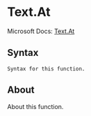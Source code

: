 ---
---

# Text.At

Microsoft Docs: [Text.At](https://docs.microsoft.com/en-us/powerquery-m/text-at)

## Syntax

```
Syntax for this function.
```

## About

About this function.

